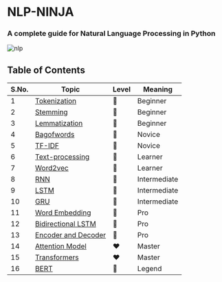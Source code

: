 # NLP-NINJA
### A complete guide for Natural Language Processing in Python

![nlp](https://user-images.githubusercontent.com/64016811/127821282-a9efe2f9-95b0-4974-b9dc-7df55f06044e.png)


## Table of Contents
| S.No. |  Topic |  Level  | Meaning |
|-------|--------|---------|---------|
| 1 | [Tokenization](https://github.com/MainakRepositor/NLP-Guideline/blob/master/Tokenization.py) | 🤍 | Beginner |
| 2 | [Stemming](https://github.com/MainakRepositor/NLP-Guideline/blob/master/Stemming.py) | 🤍 | Beginner |
| 3 | [Lemmatization](https://github.com/MainakRepositor/NLP-Guideline/blob/master/Lemmatization.py) | 🤍 | Beginner |
| 4 | [Bagofwords](https://github.com/MainakRepositor/NLP-Guideline/blob/master/BagOfWords.py) | 💛 | Novice |
| 5 | [TF-IDF](https://github.com/MainakRepositor/NLP-Ninja/blob/master/TF-IDF.py) | 💛 | Novice |
| 6 | [Text-processing]() | 🧡 | Learner |
| 7 | [Word2vec](https://github.com/MainakRepositor/NLP-Ninja/blob/master/Word2Vec.py) | 🧡 | Learner |
| 8 | [RNN]() | 💚 | Intermediate |
| 9 | [LSTM]() | 💚 | Intermediate |
| 10 | [GRU]() | 💚 | Intermediate |
| 11 | [Word Embedding]() | 💙 | Pro |
| 12 | [Bidirectional LSTM]() | 💙 | Pro |
| 13 | [Encoder and Decoder]() | 💙 | Pro |
| 14 | [Attention Model]() | ❤ | Master |
| 15 | [Transformers]() | ❤ | Master |
| 16 | [BERT]() | 🖤 | Legend |


